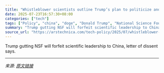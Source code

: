 ```yaml
---
title: "Whistleblower scientists outline Trump’s plan to politicize and dismantle NSF"
date: 2025-07-23T16:57:30+08:00
categories: ["tech"]
tags: ["Policy", "china", "doge", "Donald Trump", "National Science Foundation", "NSF", "trump administration"]
summary: "Trump gutting NSF will forfeit scientific leadership to China, letter of dissent says."
source_url: "https://arstechnica.com/tech-policy/2025/07/whistleblower-scientists-outline-trumps-plan-to-politicize-and-dismantle-nsf/"
---
```


Trump gutting NSF will forfeit scientific leadership to China, letter of dissent says.

---

*来源: [原文链接](https://arstechnica.com/tech-policy/2025/07/whistleblower-scientists-outline-trumps-plan-to-politicize-and-dismantle-nsf/)*

